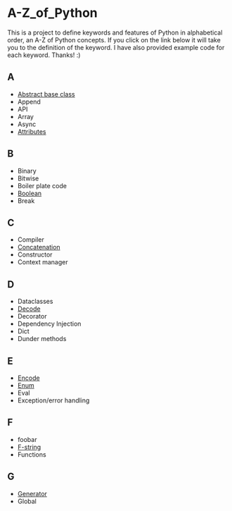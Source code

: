 # A-Z_of_Python

This is a project to define keywords and features of Python in alphabetical order, an A-Z of Python concepts. If you click on the link below it will take you to the definition of the keyword. I have also provided example code for each keyword. Thanks! :) 

## A
- [Abstract base class](https://github.com/pratikshapaudyal/A-Z_of_Python/blob/develop/A/AbstractBaseClass.md)
- Append
- API
- Array
- Async
- [Attributes](https://github.com/pratikshapaudyal/A-Z_of_Python/blob/develop/A/Attribute.md)

## B 
- Binary
- Bitwise
- Boiler plate code
- [Boolean](https://github.com/pratikshapaudyal/A-Z_of_Python/tree/develop/B/Boolean.md)
- Break

## C
- Compiler
- [Concatenation](https://github.com/pratikshapaudyal/A-Z_of_Python/tree/develop/C/Concatenation.md)
- Constructor 
- Context manager

## D
- Dataclasses
- [Decode](https://github.com/pratikshapaudyal/A-Z_of_Python/tree/develop/D/Decode.md)
- Decorator
- Dependency Injection
- Dict
- Dunder methods

## E
- [Encode](https://github.com/pratikshapaudyal/A-Z_of_Python/tree/develop/E/Encode.md)
- [Enum](https://github.com/pratikshapaudyal/A-Z_of_Python/blob/develop/E/Enum.md)
- Eval
- Exception/error handling

## F
- foobar
- [F-string](https://github.com/pratikshapaudyal/A-Z_of_Python/tree/develop/F/f-string.md)
- Functions

## G
- [Generator](https://github.com/pratikshapaudyal/A-Z_of_Python/tree/develop/G/Generator.md)
- Global